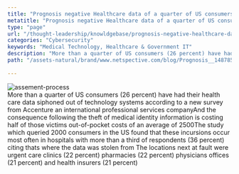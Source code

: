 ```yaml
---
title: "Prognosis negative Healthcare data of a quarter of US consumers exposed"
metatitle: "Prognosis negative Healthcare data of a quarter of US consumers exposed - Netspective"
type: "page"
url: "/thought-leadership/knowldgebase/prognosis-negative-healthcare-data-of-a-quarter-of-us-consumers-exposed/"
categories: "Cybersecurity"
keywords: "Medical Technology, Healthcare & Government IT"
description: "More than a quarter of US consumers (26 percent) have had their health care data siphoned out of technology systems according to a new survey from Accenture an international professional services companyAnd the consequence following the theft of medical identity information is costing half of those victims out-of-pocket costs of an average of 2500The study which queried 2000 consumers in the US found that these incursions occur most often in hospitals with more than a third of respondents (36 percent) citing thats where the data was stolen from The locations next at fault were urgent care clinics (22 percent) pharmacies (22 percent) physicians offices (21 percent) and health insurers (21 percent)"
path: "/assets-natural/brand/www.netspective.com/blog/Prognosis__1487857180.jpg"
  
---
```



  ![assement-process](/assets-natural/brand/www.netspective.com/blog/Prognosis__1487857180.jpg#center) </br>
  More than a quarter of US consumers (26 percent) have had their health care data siphoned out of technology systems according to a new survey from Accenture an international professional services companyAnd the consequence following the theft of medical identity information is costing half of those victims out-of-pocket costs of an average of 2500The study which queried 2000 consumers in the US found that these incursions occur most often in hospitals with more than a third of respondents (36 percent) citing thats where the data was stolen from The locations next at fault were urgent care clinics (22 percent) pharmacies (22 percent) physicians offices (21 percent) and health insurers (21 percent)